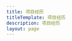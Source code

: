 ```yaml
---
title: 项目经历
titleTemplate: 项目经历
description: 项目经历
layout: page
---
```


<script setup>
    import NativeAppDetail from "../../../components/NativeAppDetail.vue"
</script>
<NativeAppDetail/>
